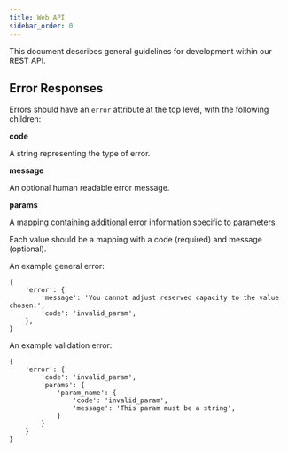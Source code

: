 ```yaml
---
title: Web API
sidebar_order: 0
---
```


This document describes general guidelines for development within our
REST API.

Error Responses
---------------

Errors should have an `error` attribute at the top level, with the
following children:

**code**

A string representing the type of error.

**message**

An optional human readable error message.

**params**

A mapping containing additional error information specific to
parameters.

Each value should be a mapping with a code (required) and message
(optional).

An example general error:

``` 
{
    'error': {
        'message': 'You cannot adjust reserved capacity to the value chosen.',
        'code': 'invalid_param',
    },
}
```

An example validation error:

```
{
    'error': {
        'code': 'invalid_param',
        'params': {
            'param_name': {
                'code': 'invalid_param',
                'message': 'This param must be a string',
            }
        }
    }
}
```
